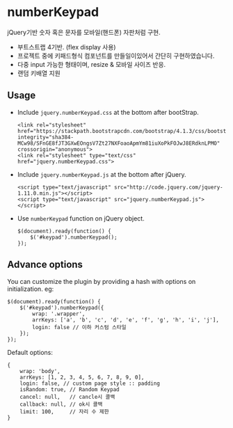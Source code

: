 # numberKeypad
jQuery기반 숫자 혹은 문자를 모바일(핸드폰) 자판처럼 구현.

- 부트스트랩 4기반. (flex display 사용)
- 프로젝트 중에 키패드형식 컴포넌트를 만들일이있어서 간단히 구현하였습니다.
- 다중 input 가능한 형태이며, resize & 모바일 사이즈 반응.
- 랜덤 키배열 지원


Usage
-----
* Include `jquery.numberKeypad.css`  at the bottom after bootStrap.

  ```
  <link rel="stylesheet" href="https://stackpath.bootstrapcdn.com/bootstrap/4.1.3/css/bootstrap.min.css" integrity="sha384-MCw98/SFnGE8fJT3GXwEOngsV7Zt27NXFoaoApmYm81iuXoPkFOJwJ8ERdknLPMO" crossorigin="anonymous">
  <link rel="stylesheet" type="text/css" href="jquery.numberKeypad.css">
  ```

* Include `jquery.numberKeypad.js` at the bottom after jQuery.

  ```
  <script type="text/javascript" src="http://code.jquery.com/jquery-1.11.0.min.js"></script>
  <script type="text/javascript" src="jquery.numberKeypad.js"></script>
  ```

* Use `numberKeypad` function on jQuery object.

  ```
  $(document).ready(function() {
      $('#keypad').numberKeypad();
  });
  ```

Advance options
---------------
You can customize the plugin by providing a hash with options on initialization. eg:

```
$(document).ready(function() {
    $('#keypad').numberKeypad({
        wrap: '.wrapper',
		arrKeys: ['a', 'b', 'c', 'd', 'e', 'f', 'g', 'h', 'i', 'j'],
        login: false // 이하 커스텀 스타일
    });
});
```

Default options:

```
{
	wrap: 'body',
    arrKeys: [1, 2, 3, 4, 5, 6, 7, 8, 9, 0],
    login: false, // custom page style :: padding
    isRandom: true, // Random Keypad
    cancel: null,   // cancle시 콜백
    callback: null, // ok시 콜백
    limit: 100,     // 자리 수 제한
}
```
